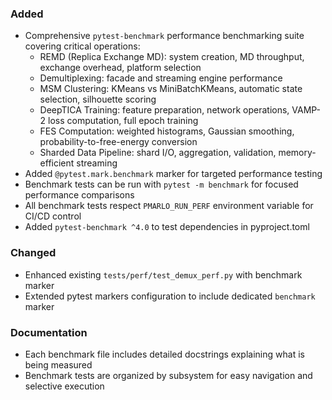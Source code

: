 ### Added
- Comprehensive `pytest-benchmark` performance benchmarking suite covering critical operations:
  - REMD (Replica Exchange MD): system creation, MD throughput, exchange overhead, platform selection
  - Demultiplexing: facade and streaming engine performance
  - MSM Clustering: KMeans vs MiniBatchKMeans, automatic state selection, silhouette scoring
  - DeepTICA Training: feature preparation, network operations, VAMP-2 loss computation, full epoch training
  - FES Computation: weighted histograms, Gaussian smoothing, probability-to-free-energy conversion
  - Sharded Data Pipeline: shard I/O, aggregation, validation, memory-efficient streaming
- Added `@pytest.mark.benchmark` marker for targeted performance testing
- Benchmark tests can be run with `pytest -m benchmark` for focused performance comparisons
- All benchmark tests respect `PMARLO_RUN_PERF` environment variable for CI/CD control
- Added `pytest-benchmark ^4.0` to test dependencies in pyproject.toml

### Changed
- Enhanced existing `tests/perf/test_demux_perf.py` with benchmark marker
- Extended pytest markers configuration to include dedicated `benchmark` marker

### Documentation
- Each benchmark file includes detailed docstrings explaining what is being measured
- Benchmark tests are organized by subsystem for easy navigation and selective execution

